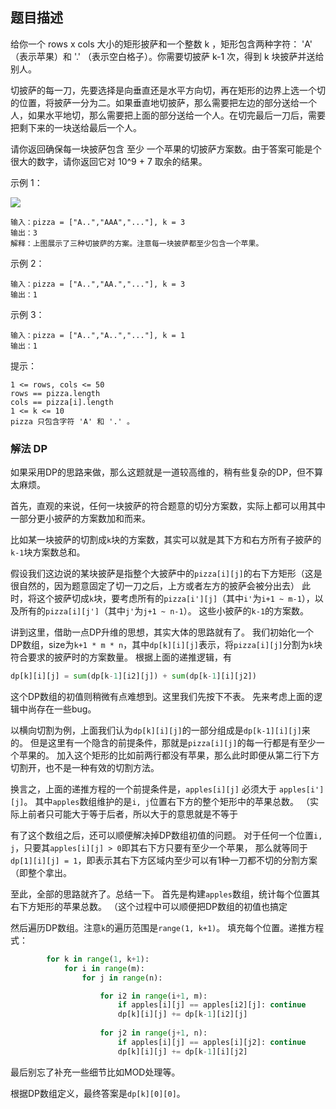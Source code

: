 ## 题目描述
给你一个 rows x cols 大小的矩形披萨和一个整数 k ，矩形包含两种字符： 'A' （表示苹果）和 '.' （表示空白格子）。你需要切披萨 k-1 次，得到 k 块披萨并送给别人。

切披萨的每一刀，先要选择是向垂直还是水平方向切，再在矩形的边界上选一个切的位置，将披萨一分为二。如果垂直地切披萨，那么需要把左边的部分送给一个人，如果水平地切，那么需要把上面的部分送给一个人。在切完最后一刀后，需要把剩下来的一块送给最后一个人。

请你返回确保每一块披萨包含 至少 一个苹果的切披萨方案数。由于答案可能是个很大的数字，请你返回它对 10^9 + 7 取余的结果。

示例 1：

![](https://assets.leetcode-cn.com/aliyun-lc-upload/uploads/2020/05/10/ways_to_cut_apple_1.png)
```
输入：pizza = ["A..","AAA","..."], k = 3
输出：3 
解释：上图展示了三种切披萨的方案。注意每一块披萨都至少包含一个苹果。
```
示例 2：
```
输入：pizza = ["A..","AA.","..."], k = 3
输出：1
```
示例 3：
```
输入：pizza = ["A..","A..","..."], k = 1
输出：1
```

提示：
```
1 <= rows, cols <= 50
rows == pizza.length
cols == pizza[i].length
1 <= k <= 10
pizza 只包含字符 'A' 和 '.' 。
```

### 解法 DP
如果采用DP的思路来做，那么这题就是一道较高维的，稍有些复杂的DP，但不算太麻烦。

首先，直观的来说，任何一块披萨的符合题意的切分方案数，实际上都可以用其中一部分更小披萨的方案数加和而来。

比如某一块披萨的切割成`k`块的方案数，其实可以就是其下方和右方所有子披萨的`k-1`块方案数总和。

假设我们这边说的某块披萨是指整个大披萨中的`pizza[i][j]`的右下方矩形（这是很自然的，因为题意固定了切一刀之后，上方或者左方的披萨会被分出去）
此时，将这个披萨切成`k`块，要考虑所有的`pizza[i'][j]`（其中`i'`为`i+1 ~ m-1`），以及所有的`pizza[i][j']`（其中`j'`为`j+1 ~ n-1`）。
这些小披萨的`k-1`的方案数。

讲到这里，借助一点DP升维的思想，其实大体的思路就有了。
我们初始化一个DP数组，size为`k+1 * m * n`，其中`dp[k][i][j]`表示，将`pizza[i][j]`分割为`k`块符合要求的披萨时的方案数量。
根据上面的递推逻辑，有
```python
dp[k][i][j] = sum(dp[k-1][i2][j]) + sum(dp[k-1][i][j2])
```

这个DP数组的初值则稍微有点难想到。这里我们先按下不表。
先来考虑上面的逻辑中尚存在一些bug。

以横向切割为例，上面我们认为`dp[k][i][j]`的一部分组成是`dp[k-1][i][j]`来的。
但是这里有一个隐含的前提条件，那就是`pizza[i][j]`的每一行都是有至少一个苹果的。
加入这个矩形的比如前两行都没有苹果，那么此时即便从第二行下方切割开，也不是一种有效的切割方法。

换言之，上面的递推方程的一个前提条件是，`apples[i][j]` 必须大于 `apples[i'][j]`。
其中`apples`数组维护的是`i, j`位置右下方的整个矩形中的苹果总数。
（实际上前者只可能大于等于后者，所以大于的意思就是不等于

有了这个数组之后，还可以顺便解决掉DP数组初值的问题。
对于任何一个位置`i, j`，只要其`apples[i][j] > 0`即其右下方只要有至少一个苹果，
那么就等同于`dp[1][i][j] = 1`，即表示其右下方区域内至少可以有1种一刀都不切的分割方案（即整个拿出。

至此，全部的思路就齐了。总结一下。
首先是构建`apples`数组，统计每个位置其右下方矩形的苹果总数。
（这个过程中可以顺便把DP数组的初值也搞定

然后遍历DP数组。注意`k`的遍历范围是`range(1, k+1)`。
填充每个位置。递推方程式：
```python
        for k in range(1, k+1):
            for i in range(m):
                for j in range(n):

                    for i2 in range(i+1, m):
                        if apples[i][j] == apples[i2][j]: continue
                        dp[k][i][j] += dp[k-1][i2][j]
                    
                    for j2 in range(j+1, n):
                        if apples[i][j] == apples[i][j2]: continue
                        dp[k][i][j] += dp[k-1][i][j2]
```

最后别忘了补充一些细节比如MOD处理等。

根据DP数组定义，最终答案是`dp[k][0][0]`。